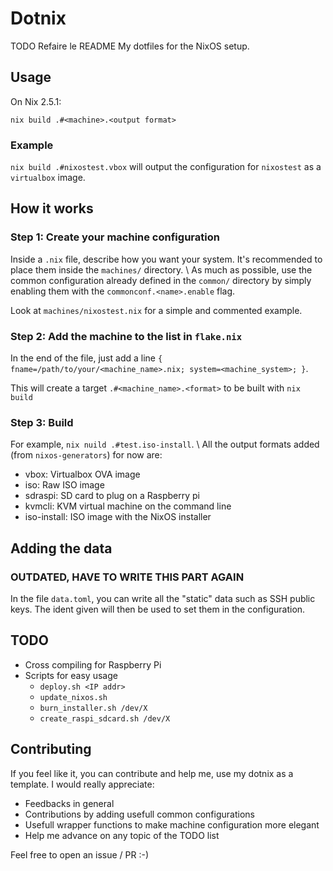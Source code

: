# Dotnix

TODO    Refaire le README
My dotfiles for the NixOS setup.

## Usage
On Nix 2.5.1:
```
nix build .#<machine>.<output format>
```

### Example
`nix build .#nixostest.vbox`
will output the configuration for `nixostest` as a `virtualbox` image.

## How it works

### Step 1: Create your machine configuration
Inside a `.nix` file, describe how you want your system. It's recommended to
place them inside the `machines/` directory. \\
As much as possible, use the common configuration already defined in the
`common/` directory by simply enabling them with the `commonconf.<name>.enable` flag.

Look at `machines/nixostest.nix` for a simple and commented example.

### Step 2: Add the machine to the list in `flake.nix`
In the end of the file, just add a line
`{ fname=/path/to/your/<machine_name>.nix; system=<machine_system>; }`.

This will create a target `.#<machine_name>.<format>` to be built with `nix build`

### Step 3: Build
For example, `nix nuild .#test.iso-install`. \\
All the output formats added (from `nixos-generators`) for now are:
- vbox: Virtualbox OVA image
- iso: Raw ISO image
- sdraspi: SD card to plug on a Raspberry pi
- kvmcli: KVM virtual machine on the command line
- iso-install: ISO image with the NixOS installer

## Adding the data
### OUTDATED, HAVE TO WRITE THIS PART AGAIN
In the file `data.toml`, you can write all the "static" data such as SSH public keys.
The ident given will then be used to set them in the configuration.

## TODO
- Cross compiling for Raspberry Pi
- Scripts for easy usage
  - `deploy.sh <IP addr>`
  - `update_nixos.sh`
  - `burn_installer.sh /dev/X`
  - `create_raspi_sdcard.sh /dev/X`

## Contributing
If you feel like it, you can contribute and help me, use my dotnix as a template.
I would really appreciate:
- Feedbacks in general
- Contributions by adding usefull common configurations
- Usefull wrapper functions to make machine configuration more elegant
- Help me advance on any topic of the TODO list

Feel free to open an issue / PR :-)

